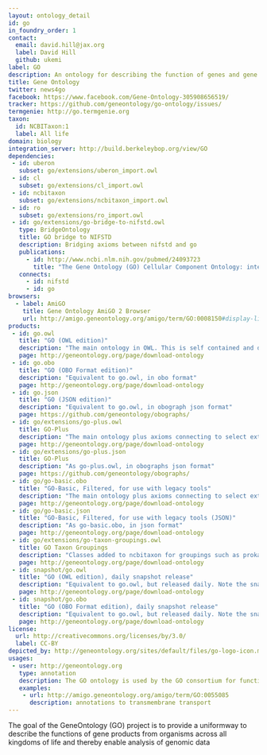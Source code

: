 ```yaml
---
layout: ontology_detail
id: go
in_foundry_order: 1
contact:
  email: david.hill@jax.org
  label: David Hill
  github: ukemi
label: GO
description: An ontology for describing the function of genes and gene products
title: Gene Ontology
twitter: news4go
facebook: https://www.facebook.com/Gene-Ontology-305908656519/ 
tracker: https://github.com/geneontology/go-ontology/issues/
termgenie: http://go.termgenie.org
taxon:
  id: NCBITaxon:1
  label: All life
domain: biology
integration_server: http://build.berkeleybop.org/view/GO
dependencies:
 - id: uberon
   subset: go/extensions/uberon_import.owl
 - id: cl
   subset: go/extensions/cl_import.owl
 - id: ncbitaxon
   subset: go/extensions/ncbitaxon_import.owl
 - id: ro
   subset: go/extensions/ro_import.owl
 - id: go/extensions/go-bridge-to-nifstd.owl
   type: BridgeOntology
   title: GO bridge to NIFSTD
   description: Bridging axioms between nifstd and go
   publications:
     - id: http://www.ncbi.nlm.nih.gov/pubmed/24093723
       title: "The Gene Ontology (GO) Cellular Component Ontology: integration with SAO (Subcellular Anatomy Ontology) and other recent developments."
   connects:
     - id: nifstd
     - id: go
browsers:
  - label: AmiGO
    title: Gene Ontology AmiGO 2 Browser
    url: http://amigo.geneontology.org/amigo/term/GO:0008150#display-lineage-tab
products:
 - id: go.owl
   title: "GO (OWL edition)"
   description: "The main ontology in OWL. This is self contained and does not have connections to other OBO ontologies"
   page: http://geneontology.org/page/download-ontology
 - id: go.obo
   title: "GO (OBO Format edition)"
   description: "Equivalent to go.owl, in obo format"
   page: http://geneontology.org/page/download-ontology
 - id: go.json
   title: "GO (JSON edition)"
   description: "Equivalent to go.owl, in obograph json format"
   page: https://github.com/geneontology/obographs/
 - id: go/extensions/go-plus.owl
   title: GO-Plus
   description: "The main ontology plus axioms connecting to select external ontologies"
   page: http://geneontology.org/page/download-ontology
 - id: go/extensions/go-plus.json
   title: GO-Plus
   description: "As go-plus.owl, in obographs json format"
   page: https://github.com/geneontology/obographs/
 - id: go/go-basic.obo
   title: "GO-Basic, Filtered, for use with legacy tools"
   description: "The main ontology plus axioms connecting to select external ontologies"
   page: http://geneontology.org/page/download-ontology
 - id: go/go-basic.json
   title: "GO-Basic, Filtered, for use with legacy tools (JSON)"
   description: "As go-basic.obo, in json format"
   page: http://geneontology.org/page/download-ontology
 - id: go/extensions/go-taxon-groupings.owl
   title: GO Taxon Groupings
   description: "Classes added to ncbitaxon for groupings such as prokaryotes"
   page: http://geneontology.org/page/download-ontology
 - id: snapshot/go.owl
   title: "GO (OWL edition), daily snapshot release"
   description: "Equivalent to go.owl, but released daily. Note the snapshot release is not archived."
   page: http://geneontology.org/page/download-ontology
 - id: snapshot/go.obo
   title: "GO (OBO Format edition), daily snapshot release"
   description: "Equivalent to go.owl, but released daily. Note the snapshot release is not archived."
   page: http://geneontology.org/page/download-ontology
license:
  url: http://creativecommons.org/licenses/by/3.0/
  label: CC-BY
depicted_by: http://geneontology.org/sites/default/files/go-logo-icon.mini__0.png
usages:
 - user: http://geneontology.org
   type: annotation
   description: The GO ontology is used by the GO consortium for functional annotation of genes
   examples:
    - url: http://amigo.geneontology.org/amigo/term/GO:0055085
      description: annotations to transmembrane transport
---
```


The goal of the GeneOntology (GO) project is to provide a uniformway to describe the functions of gene products from organisms across all kingdoms of life and thereby enable analysis of genomic data

